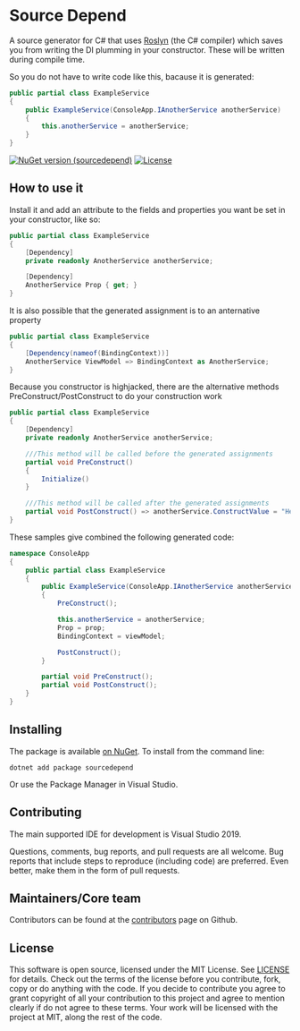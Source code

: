 # Source Depend

A source generator for C# that uses [Roslyn](https://github.com/dotnet/roslyn) (the C# compiler) which saves you from writing the DI plumming in your constructor.
These will be written during compile time.

So you do not have to write code like this, bacause it is generated:

```csharp
public partial class ExampleService
{
    public ExampleService(ConsoleApp.IAnotherService anotherService)
    {
        this.anotherService = anotherService;
    }
}
```

[![NuGet version (sourcedepend)](https://img.shields.io/nuget/v/sourcedepend?color=blue)](https://www.nuget.org/packages/sourcedepend/)
[![License](https://img.shields.io/github/license/crwsolutions/sourcedepend.svg)](https://github.com/crwsolutions/sourcedepend/blob/master/LICENSE.txt)

## How to use it

Install it and add an attribute to the fields and properties you want be set in your constructor, like so:

```csharp
public partial class ExampleService
{
    [Dependency]
    private readonly AnotherService anotherService;

    [Dependency]
    AnotherService Prop { get; }
}
```

It is also possible that the generated assignment is to an anternative property

```csharp
public partial class ExampleService
{
    [Dependency(nameof(BindingContext))]
    AnotherService ViewModel => BindingContext as AnotherService;
}
```

Because you constructor is highjacked, there are the alternative methods PreConstruct/PostConstruct to do your construction work

```csharp
public partial class ExampleService
{
    [Dependency]
    private readonly AnotherService anotherService;

    ///This method will be called before the generated assignments
    partial void PreConstruct()
    {
        Initialize()
    }

    ///This method will be called after the generated assignments
    partial void PostConstruct() => anotherService.ConstructValue = "Hello from post-construct!";
}
```

These samples give combined the following generated code:

```csharp
namespace ConsoleApp
{
    public partial class ExampleService
    {
        public ExampleService(ConsoleApp.IAnotherService anotherService, ConsoleApp.AnotherService prop, ConsoleApp.AnotherService viewModel)
        {
            PreConstruct();

            this.anotherService = anotherService;
            Prop = prop;
            BindingContext = viewModel;

            PostConstruct();
        }

        partial void PreConstruct();
        partial void PostConstruct();
    }
}
```

## Installing

The package is available [on NuGet](https://www.nuget.org/packages/sourcedepend).
To install from the command line:

```shell
dotnet add package sourcedepend
```

Or use the Package Manager in Visual Studio.

## Contributing

The main supported IDE for development is Visual Studio 2019.

Questions, comments, bug reports, and pull requests are all welcome.
Bug reports that include steps to reproduce (including code) are
preferred. Even better, make them in the form of pull requests.

## Maintainers/Core team

Contributors can be found at the [contributors](https://github.com/crwsolutions/sourcedepend/graphs/contributors) page on Github.

## License

This software is open source, licensed under the MIT License.
See [LICENSE](https://github.com/crwsolutions/sourcedepend/blob/master/LICENSE) for details.
Check out the terms of the license before you contribute, fork, copy or do anything
with the code. If you decide to contribute you agree to grant copyright of all your contribution to this project and agree to
mention clearly if do not agree to these terms. Your work will be licensed with the project at MIT, along the rest of the code.
